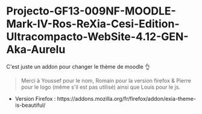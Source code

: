 # Projecto-GF13-009NF-MOODLE-Mark-IV-Ros-ReXia-Cesi-Edition-Ultracompacto-WebSite-4.12-GEN-Aka-Aurelu

C'est juste un addon pour changer le thème de moodle 👌


> Merci à Youssef pour le nom, Romain pour la version firefox & Pierre pour le logo (même s'il est pas utilisé) ainsi que Louis pour le js.

<ul>
<li> Version Firefox : https://addons.mozilla.org/fr/firefox/addon/exia-theme-is-beautiful/
</ul>
